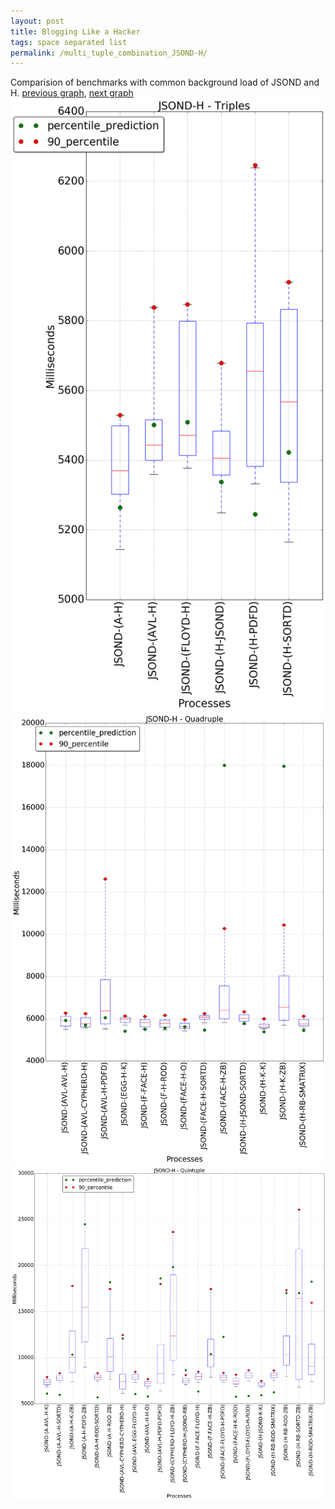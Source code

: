 ```yaml
---
layout: post
title: Blogging Like a Hacker
tags: space separated list
permalink: /multi_tuple_combination_JSOND-H/
---
```


Comparision of benchmarks with common background load of JSOND and H.
[previous graph](./multi_tuple_combination_JSOND-F/), [next graph](./multi_tuple_combination_JSOND-JSOND/)
<img src="./images/triple/JSOND/JSOND-H_box.png" alt="graph figure"><img src="./images/quadruple/JSOND/JSOND-H_box.png" alt="graph figure"><img src="./images/quintuple/JSOND/JSOND-H_box.png" alt="graph figure">